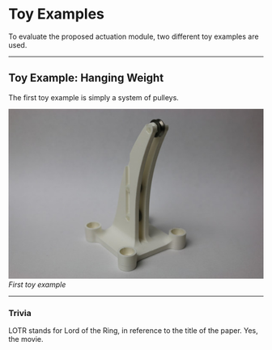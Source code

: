 # Toy Examples

To evaluate the proposed actuation module, two different toy examples are used.

---
## Toy Example: Hanging Weight
The first toy example is simply a system of pulleys. 

![](images/toy_example_1.jpg)
*First toy example*

---
### Trivia

LOTR stands for Lord of the Ring, in reference to the title of the paper. Yes, the movie.
